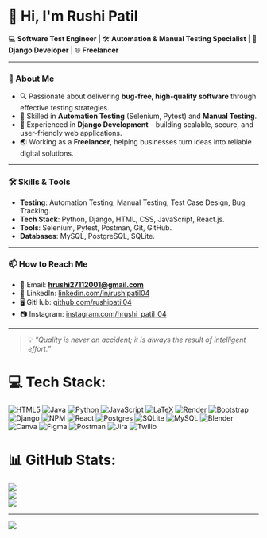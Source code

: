 # 👋 Hi, I'm Rushi Patil  

💻 **Software Test Engineer** | 🛠 **Automation & Manual Testing Specialist** | 🐍 **Django Developer** | 🌐 **Freelancer**  

---

### 🚀 About Me  
- 🔍 Passionate about delivering **bug-free, high-quality software** through effective testing strategies.  
- 🤖 Skilled in **Automation Testing** (Selenium, Pytest) and **Manual Testing**.  
- 🐍 Experienced in **Django Development** – building scalable, secure, and user-friendly web applications.  
- 🌏 Working as a **Freelancer**, helping businesses turn ideas into reliable digital solutions.  

---

### 🛠 Skills & Tools  
- **Testing**: Automation Testing, Manual Testing, Test Case Design, Bug Tracking.  
- **Tech Stack**: Python, Django, HTML, CSS, JavaScript, React.js.  
- **Tools**: Selenium, Pytest, Postman, Git, GitHub.  
- **Databases**: MySQL, PostgreSQL, SQLite.  

---

### 📫 How to Reach Me  
- 📧 Email: **hrushi27112001@gmail.com**  
- 💼 LinkedIn: [linkedin.com/in/rushipatil04](https://linkedin.com/in/rushipatil04)  
- 🖥 GitHub: [github.com/rushipatil04](https://github.com/rushipatil04)  
- 📷 Instagram: [instagram.com/hrushi_patil_04](https://www.instagram.com/hrushi_patil_04?igsh=Ymh5aTg2amYwM2F3)  

---

> 💡 *“Quality is never an accident; it is always the result of intelligent effort.”*  


# 💻 Tech Stack:
![HTML5](https://img.shields.io/badge/html5-%23E34F26.svg?style=for-the-badge&logo=html5&logoColor=white) ![Java](https://img.shields.io/badge/java-%23ED8B00.svg?style=for-the-badge&logo=openjdk&logoColor=white) ![Python](https://img.shields.io/badge/python-3670A0?style=for-the-badge&logo=python&logoColor=ffdd54) ![JavaScript](https://img.shields.io/badge/javascript-%23323330.svg?style=for-the-badge&logo=javascript&logoColor=%23F7DF1E) ![LaTeX](https://img.shields.io/badge/latex-%23008080.svg?style=for-the-badge&logo=latex&logoColor=white) ![Render](https://img.shields.io/badge/Render-%46E3B7.svg?style=for-the-badge&logo=render&logoColor=white) ![Bootstrap](https://img.shields.io/badge/bootstrap-%238511FA.svg?style=for-the-badge&logo=bootstrap&logoColor=white) ![Django](https://img.shields.io/badge/django-%23092E20.svg?style=for-the-badge&logo=django&logoColor=white) ![NPM](https://img.shields.io/badge/NPM-%23CB3837.svg?style=for-the-badge&logo=npm&logoColor=white) ![React](https://img.shields.io/badge/react-%2320232a.svg?style=for-the-badge&logo=react&logoColor=%2361DAFB) ![Postgres](https://img.shields.io/badge/postgres-%23316192.svg?style=for-the-badge&logo=postgresql&logoColor=white) ![SQLite](https://img.shields.io/badge/sqlite-%2307405e.svg?style=for-the-badge&logo=sqlite&logoColor=white) ![MySQL](https://img.shields.io/badge/mysql-4479A1.svg?style=for-the-badge&logo=mysql&logoColor=white) ![Blender](https://img.shields.io/badge/blender-%23F5792A.svg?style=for-the-badge&logo=blender&logoColor=white) ![Canva](https://img.shields.io/badge/Canva-%2300C4CC.svg?style=for-the-badge&logo=Canva&logoColor=white) ![Figma](https://img.shields.io/badge/figma-%23F24E1E.svg?style=for-the-badge&logo=figma&logoColor=white) ![Postman](https://img.shields.io/badge/Postman-FF6C37?style=for-the-badge&logo=postman&logoColor=white) ![Jira](https://img.shields.io/badge/jira-%230A0FFF.svg?style=for-the-badge&logo=jira&logoColor=white) ![Twilio](https://img.shields.io/badge/Twilio-F22F46?style=for-the-badge&logo=Twilio&logoColor=white)
# 📊 GitHub Stats:
![](https://github-readme-stats.vercel.app/api?username=rushipatil04&theme=merko&hide_border=false&include_all_commits=false&count_private=false)<br/>
![](https://nirzak-streak-stats.vercel.app/?user=rushipatil04&theme=merko&hide_border=false)<br/>
![](https://github-readme-stats.vercel.app/api/top-langs/?username=rushipatil04&theme=merko&hide_border=false&include_all_commits=false&count_private=false&layout=compact)

---
[![](https://visitcount.itsvg.in/api?id=rushipatil04&icon=0&color=0)](https://visitcount.itsvg.in)

<!-- Proudly created with GPRM ( https://gprm.itsvg.in ) -->
<!---
rushipatil04/rushipatil04 is a ✨ special ✨ repository because its `README.md` (this file) appears on your GitHub profile.
You can click the Preview link to take a look at your changes.
--->
